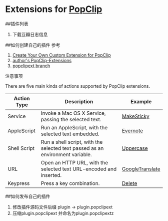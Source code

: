 # Extensions for [PopClip](http://pilotmoon.com/popclip/)

##插件列表
1. 下载豆瓣日志信息

##如何创建自己的插件
参考
 
1. [Create Your Own Custom Extension for PopClip](http://computers.tutsplus.com/tutorials/create-your-own-custom-extension-for-popclip--mac-50637)
2. [author's PopClip-Extensions](https://github.com/pilotmoon/PopClip-Extensions)
3. [popclipext branch](https://github.com/hzlzh/PopClip-Extensions)


注意事项

There are five main kinds of actions supported by PopClip extensions.

| Action Type | Description | Example |
|------|-------------|---------|
|Service|Invoke a Mac OS X Service, passing the selected text.| [MakeSticky](https://github.com/pilotmoon/PopClip-Extensions/tree/master/source/MakeSticky)| 
|AppleScript|Run an AppleScript, with the selected text embedded.|[Evernote](https://github.com/pilotmoon/PopClip-Extensions/tree/master/source/Evernote)|
|Shell Script|Run a shell script, with the selected text passed as an environment variable.| [Uppercase](https://github.com/pilotmoon/PopClip-Extensions/tree/master/source/Uppercase)
|URL|Open an HTTP URL, with the selected text URL-encoded and inserted.|[GoogleTranslate](https://github.com/pilotmoon/PopClip-Extensions/tree/master/source/GoogleTranslate)|
|Keypress|Press a key combination.| [Delete](https://github.com/pilotmoon/PopClip-Extensions/tree/master/source/Delete)|




##如何发布自己的插件
1. 修改插件源码文件后缀 plugin -> plugin.popclipext
2. 压缩plugin.popclipext 并命名为plugin.popclipextz